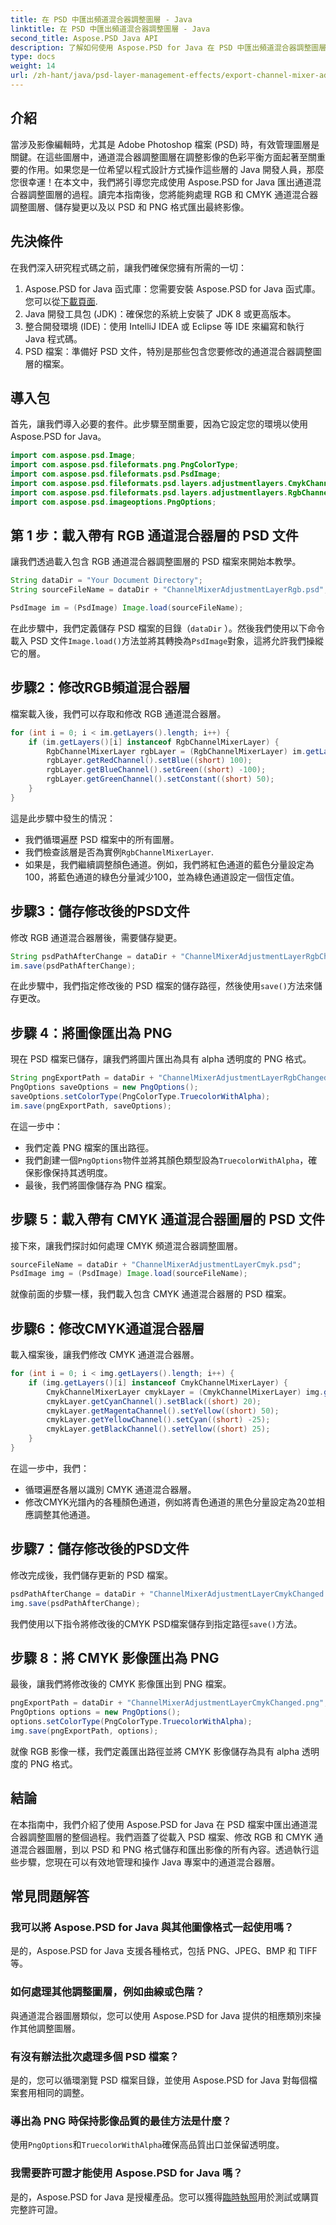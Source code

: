```yaml
---
title: 在 PSD 中匯出頻道混合器調整圖層 - Java
linktitle: 在 PSD 中匯出頻道混合器調整圖層 - Java
second_title: Aspose.PSD Java API
description: 了解如何使用 Aspose.PSD for Java 在 PSD 中匯出頻道混合器調整圖層。修改 RGB 和 CMYK 圖層、儲存變更以及匯出為 PNG 的逐步指南。
type: docs
weight: 14
url: /zh-hant/java/psd-layer-management-effects/export-channel-mixer-adjustment-layer-psd/
---
```

## 介紹

當涉及影像編輯時，尤其是 Adobe Photoshop 檔案 (PSD) 時，有效管理圖層是關鍵。在這些圖層中，通道混合器調整圖層在調整影像的色彩平衡方面起著至關重要的作用。如果您是一位希望以程式設計方式操作這些層的 Java 開發人員，那麼您很幸運！在本文中，我們將引導您完成使用 Aspose.PSD for Java 匯出通道混合器調整圖層的過程。讀完本指南後，您將能夠處理 RGB 和 CMYK 通道混合器調整圖層、儲存變更以及以 PSD 和 PNG 格式匯出最終影像。

## 先決條件

在我們深入研究程式碼之前，讓我們確保您擁有所需的一切：

1. Aspose.PSD for Java 函式庫：您需要安裝 Aspose.PSD for Java 函式庫。您可以從[下載頁面](https://releases.aspose.com/psd/java/).
2. Java 開發工具包 (JDK)：確保您的系統上安裝了 JDK 8 或更高版本。
3. 整合開發環境 (IDE)：使用 IntelliJ IDEA 或 Eclipse 等 IDE 來編寫和執行 Java 程式碼。
4. PSD 檔案：準備好 PSD 文件，特別是那些包含您要修改的通道混合器調整圖層的檔案。

## 導入包

首先，讓我們導入必要的套件。此步驟至關重要，因為它設定您的環境以使用 Aspose.PSD for Java。

```java
import com.aspose.psd.Image;
import com.aspose.psd.fileformats.png.PngColorType;
import com.aspose.psd.fileformats.psd.PsdImage;
import com.aspose.psd.fileformats.psd.layers.adjustmentlayers.CmykChannelMixerLayer;
import com.aspose.psd.fileformats.psd.layers.adjustmentlayers.RgbChannelMixerLayer;
import com.aspose.psd.imageoptions.PngOptions;
```

## 第 1 步：載入帶有 RGB 通道混合器層的 PSD 文件

讓我們透過載入包含 RGB 通道混合器調整圖層的 PSD 檔案來開始本教學。

```java
String dataDir = "Your Document Directory";
String sourceFileName = dataDir + "ChannelMixerAdjustmentLayerRgb.psd";

PsdImage im = (PsdImage) Image.load(sourceFileName);
```

在此步驟中，我們定義儲存 PSD 檔案的目錄（`dataDir` ）。然後我們使用以下命令載入 PSD 文件`Image.load()`方法並將其轉換為`PsdImage`對象，這將允許我們操縱它的層。

## 步驟2：修改RGB頻道混合器層

檔案載入後，我們可以存取和修改 RGB 通道混合器層。

```java
for (int i = 0; i < im.getLayers().length; i++) {
    if (im.getLayers()[i] instanceof RgbChannelMixerLayer) {
        RgbChannelMixerLayer rgbLayer = (RgbChannelMixerLayer) im.getLayers()[i];
        rgbLayer.getRedChannel().setBlue((short) 100);
        rgbLayer.getBlueChannel().setGreen((short) -100);
        rgbLayer.getGreenChannel().setConstant((short) 50);
    }
}
```

這是此步驟中發生的情況：
- 我們循環遍歷 PSD 檔案中的所有圖層。
- 我們檢查該層是否為實例`RgbChannelMixerLayer`.
- 如果是，我們繼續調整顏色通道。例如，我們將紅色通道的藍色分量設定為100，將藍色通道的綠色分量減少100，並為綠色通道設定一個恆定值。

## 步驟3：儲存修改後的PSD文件

修改 RGB 通道混合器層後，需要儲存變更。

```java
String psdPathAfterChange = dataDir + "ChannelMixerAdjustmentLayerRgbChanged.psd";
im.save(psdPathAfterChange);
```

在此步驟中，我們指定修改後的 PSD 檔案的儲存路徑，然後使用`save()`方法來儲存更改。

## 步驟 4：將圖像匯出為 PNG

現在 PSD 檔案已儲存，讓我們將圖片匯出為具有 alpha 透明度的 PNG 格式。

```java
String pngExportPath = dataDir + "ChannelMixerAdjustmentLayerRgbChanged.png";
PngOptions saveOptions = new PngOptions();
saveOptions.setColorType(PngColorType.TruecolorWithAlpha);
im.save(pngExportPath, saveOptions);
```

在這一步中：
- 我們定義 PNG 檔案的匯出路徑。
- 我們創建一個`PngOptions`物件並將其顏色類型設為`TruecolorWithAlpha`，確保影像保持其透明度。
- 最後，我們將圖像儲存為 PNG 檔案。

## 步驟 5：載入帶有 CMYK 通道混合器圖層的 PSD 文件

接下來，讓我們探討如何處理 CMYK 頻道混合器調整圖層。

```java
sourceFileName = dataDir + "ChannelMixerAdjustmentLayerCmyk.psd";
PsdImage img = (PsdImage) Image.load(sourceFileName);
```

就像前面的步驟一樣，我們載入包含 CMYK 通道混合器層的 PSD 檔案。

## 步驟6：修改CMYK通道混合器層

載入檔案後，讓我們修改 CMYK 通道混合器層。

```java
for (int i = 0; i < img.getLayers().length; i++) {
    if (img.getLayers()[i] instanceof CmykChannelMixerLayer) {
        CmykChannelMixerLayer cmykLayer = (CmykChannelMixerLayer) img.getLayers()[i];
        cmykLayer.getCyanChannel().setBlack((short) 20);
        cmykLayer.getMagentaChannel().setYellow((short) 50);
        cmykLayer.getYellowChannel().setCyan((short) -25);
        cmykLayer.getBlackChannel().setYellow((short) 25);
    }
}
```

在這一步中，我們：
- 循環遍歷各層以識別 CMYK 通道混合器層。
- 修改CMYK光譜內的各種顏色通道，例如將青色通道的黑色分量設定為20並相應調整其他通道。

## 步驟7：儲存修改後的PSD文件

修改完成後，我們儲存更新的 PSD 檔案。

```java
psdPathAfterChange = dataDir + "ChannelMixerAdjustmentLayerCmykChanged.psd";
img.save(psdPathAfterChange);
```

我們使用以下指令將修改後的CMYK PSD檔案儲存到指定路徑`save()`方法。

## 步驟 8：將 CMYK 影像匯出為 PNG

最後，讓我們將修改後的 CMYK 影像匯出到 PNG 檔案。

```java
pngExportPath = dataDir + "ChannelMixerAdjustmentLayerCmykChanged.png";
PngOptions options = new PngOptions();
options.setColorType(PngColorType.TruecolorWithAlpha);
img.save(pngExportPath, options);
```

就像 RGB 影像一樣，我們定義匯出路徑並將 CMYK 影像儲存為具有 alpha 透明度的 PNG 格式。

## 結論

在本指南中，我們介紹了使用 Aspose.PSD for Java 在 PSD 檔案中匯出通道混合器調整圖層的整個過程。我們涵蓋了從載入 PSD 檔案、修改 RGB 和 CMYK 通道混合器圖層，到以 PSD 和 PNG 格式儲存和匯出影像的所有內容。透過執行這些步驟，您現在可以有效地管理和操作 Java 專案中的通道混合器層。

## 常見問題解答

### 我可以將 Aspose.PSD for Java 與其他圖像格式一起使用嗎？  
是的，Aspose.PSD for Java 支援各種格式，包括 PNG、JPEG、BMP 和 TIFF 等。

### 如何處理其他調整圖層，例如曲線或色階？  
與通道混合器圖層類似，您可以使用 Aspose.PSD for Java 提供的相應類別來操作其他調整圖層。

### 有沒有辦法批次處理多個 PSD 檔案？  
是的，您可以循環瀏覽 PSD 檔案目錄，並使用 Aspose.PSD for Java 對每個檔案套用相同的調整。

### 導出為 PNG 時保持影像品質的最佳方法是什麼？  
使用`PngOptions`和`TruecolorWithAlpha`確保高品質出口並保留透明度。

### 我需要許可證才能使用 Aspose.PSD for Java 嗎？  
是的，Aspose.PSD for Java 是授權產品。您可以獲得[臨時執照](https://purchase.aspose.com/temporary-license/)用於測試或購買完整許可證。